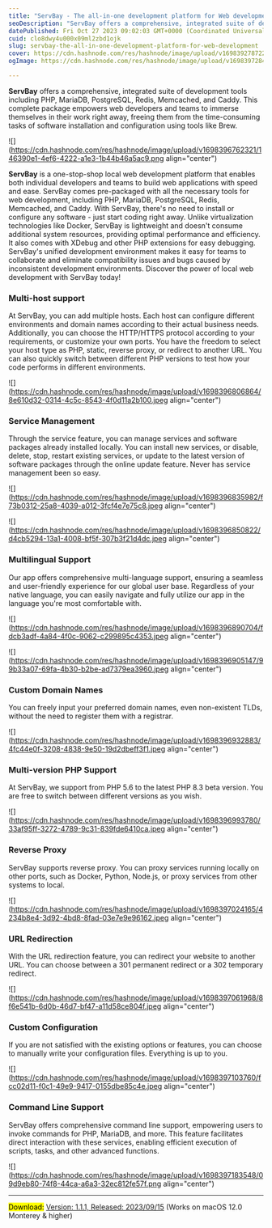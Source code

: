 ```yaml
---
title: "ServBay - The all-in-one development platform for Web development"
seoDescription: "ServBay offers a comprehensive, integrated suite of development tools including PHP, MariaDB, PostgreSQL, Redis, Memcached, and Caddy. This complete package"
datePublished: Fri Oct 27 2023 09:02:03 GMT+0000 (Coordinated Universal Time)
cuid: clo8dwy4u000x09ml2zbd1ojk
slug: servbay-the-all-in-one-development-platform-for-web-development
cover: https://cdn.hashnode.com/res/hashnode/image/upload/v1698392787227/e1710984-86b7-41a3-a481-043fb5dedfb8.png
ogImage: https://cdn.hashnode.com/res/hashnode/image/upload/v1698397284140/5ad5f84e-52e3-412b-a835-bdd4e304021a.png

---
```


**ServBay** offers a comprehensive, integrated suite of development tools including PHP, MariaDB, PostgreSQL, Redis, Memcached, and Caddy. This complete package empowers web developers and teams to immerse themselves in their work right away, freeing them from the time-consuming tasks of software installation and configuration using tools like Brew.

![](https://cdn.hashnode.com/res/hashnode/image/upload/v1698396762321/146390e1-4ef6-4222-a1e3-1b44b46a5ac9.png align="center")

**ServBay** is a one-stop-shop local web development platform that enables both individual developers and teams to build web applications with speed and ease. ServBay comes pre-packaged with all the necessary tools for web development, including PHP, MariaDB, PostgreSQL, Redis, Memcached, and Caddy. With ServBay, there's no need to install or configure any software - just start coding right away. Unlike virtualization technologies like Docker, ServBay is lightweight and doesn't consume additional system resources, providing optimal performance and efficiency. It also comes with XDebug and other PHP extensions for easy debugging. ServBay's unified development environment makes it easy for teams to collaborate and eliminate compatibility issues and bugs caused by inconsistent development environments. Discover the power of local web development with ServBay today!

### Multi-host support

At ServBay, you can add multiple hosts. Each host can configure different environments and domain names according to their actual business needs. Additionally, you can choose the HTTP/HTTPS protocol according to your requirements, or customize your own ports. You have the freedom to select your host type as PHP, static, reverse proxy, or redirect to another URL. You can also quickly switch between different PHP versions to test how your code performs in different environments.

![](https://cdn.hashnode.com/res/hashnode/image/upload/v1698396806864/8e610d32-0314-4c5c-8543-4f0d11a2b100.jpeg align="center")

### Service Management

Through the service feature, you can manage services and software packages already installed locally. You can install new services, or disable, delete, stop, restart existing services, or update to the latest version of software packages through the online update feature. Never has service management been so easy.

![](https://cdn.hashnode.com/res/hashnode/image/upload/v1698396835982/f73b0312-25a8-4039-a012-3fcf4e7e75c8.jpeg align="center")

![](https://cdn.hashnode.com/res/hashnode/image/upload/v1698396850822/d4cb5294-13a1-4008-bf5f-307b3f21d4dc.jpeg align="center")

### Multilingual Support

Our app offers comprehensive multi-language support, ensuring a seamless and user-friendly experience for our global user base. Regardless of your native language, you can easily navigate and fully utilize our app in the language you're most comfortable with.

![](https://cdn.hashnode.com/res/hashnode/image/upload/v1698396890704/fdcb3adf-4a84-4f0c-9062-c299895c4353.jpeg align="center")

![](https://cdn.hashnode.com/res/hashnode/image/upload/v1698396905147/99b33a07-69fa-4b30-b2be-ad7379ea3960.jpeg align="center")

### Custom Domain Names

You can freely input your preferred domain names, even non-existent TLDs, without the need to register them with a registrar.

![](https://cdn.hashnode.com/res/hashnode/image/upload/v1698396932883/4fc44e0f-3208-4838-9e50-19d2dbeff3f1.jpeg align="center")

### Multi-version PHP Support

At ServBay, we support from PHP 5.6 to the latest PHP 8.3 beta version. You are free to switch between different versions as you wish.

![](https://cdn.hashnode.com/res/hashnode/image/upload/v1698396993780/33af95ff-3272-4789-9c31-839fde6410ca.jpeg align="center")

### Reverse Proxy

ServBay supports reverse proxy. You can proxy services running locally on other ports, such as Docker, Python, Node.js, or proxy services from other systems to local.

![](https://cdn.hashnode.com/res/hashnode/image/upload/v1698397024165/4234b8e4-3d92-4bd8-8fad-03e7e9e96162.jpeg align="center")

### URL Redirection

With the URL redirection feature, you can redirect your website to another URL. You can choose between a 301 permanent redirect or a 302 temporary redirect.

![](https://cdn.hashnode.com/res/hashnode/image/upload/v1698397061968/8f6e541b-6d0b-46d7-bf47-a11d58ce804f.jpeg align="center")

### Custom Configuration

If you are not satisfied with the existing options or features, you can choose to manually write your configuration files. Everything is up to you.

![](https://cdn.hashnode.com/res/hashnode/image/upload/v1698397103760/fcc02d11-f0c1-49e9-9417-0155dbe85c4e.jpeg align="center")

### Command Line Support

ServBay offers comprehensive command line support, empowering users to invoke commands for PHP, MariaDB, and more. This feature facilitates direct interaction with these services, enabling efficient execution of scripts, tasks, and other advanced functions.

![](https://cdn.hashnode.com/res/hashnode/image/upload/v1698397183548/09d9eb80-74f8-44ca-a6a3-32ec812fe57f.png align="center")

---

<mark>Download:</mark> [Version: 1.1.1, Released: 2023/09/15](https://www.servbay.dev/download) (Works on macOS 12.0 Monterey & higher)